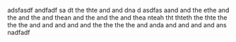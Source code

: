 adsfasdf andfadf
sa dt the thte and and dna d asdfas aand and the ethe and the and the and thean and the and the and thea nteah tht thteth the thte the the the and and and and and the the the the and anda and and and and ans nadfadf
